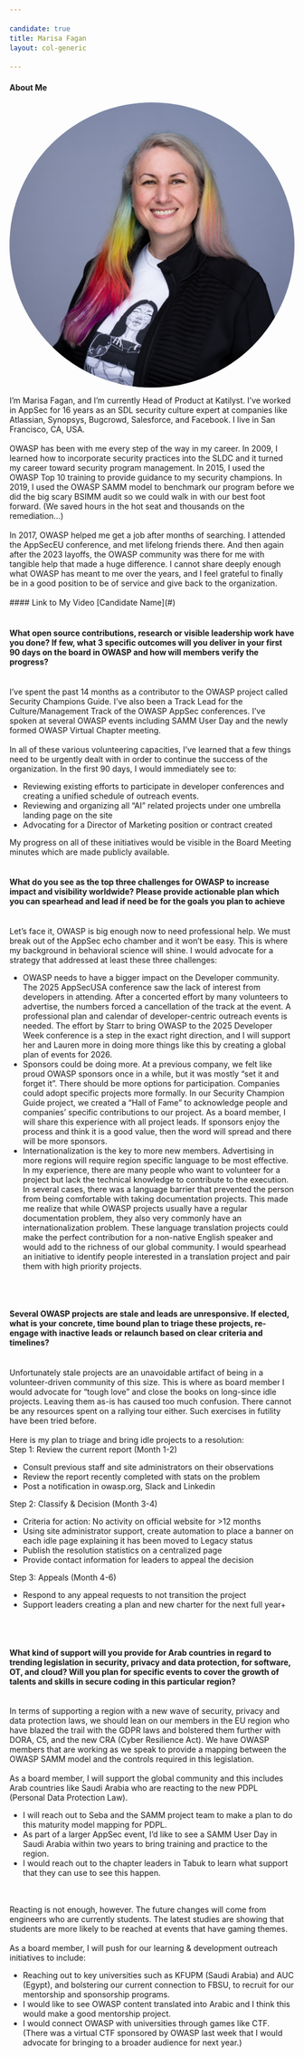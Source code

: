 ```yaml
---

candidate: true
title: Marisa Fagan 
layout: col-generic

---
```


#### About Me
<img src="../assets/images/marisa_fagan_profile_pic_small.jpg" alt="Marisa Fagan" style="float: left; margin-right: 1em; margin-bottom: 1em; border-radius: 50%;">
<br>
<br>
I’m Marisa Fagan, and I’m currently Head of Product at Katilyst. I’ve worked in AppSec for 16 years as an SDL security culture expert at companies like Atlassian, Synopsys, Bugcrowd, Salesforce, and Facebook. I live in San Francisco, CA, USA.
<br>
<br>
OWASP has been with me every step of the way in my career. In 2009, I learned how to incorporate security practices into the SLDC and it turned my career toward security program management. In 2015, I used the OWASP Top 10 training to provide guidance to my security champions. In 2019, I used the OWASP SAMM model to benchmark our program before we did the big scary BSIMM audit so we could walk in with our best foot forward. (We saved hours in the hot seat and thousands on the remediation…)
<br>
<br>
In 2017, OWASP helped me get a job after months of searching. I attended the AppSecEU conference, and met lifelong friends there. And then again after the 2023 layoffs, the OWASP community was there for me with tangible help that made a huge difference. I cannot share deeply enough what OWASP has meant to me over the years, and I feel grateful to finally be in a good position to be of service and give back to the organization.
<br>
<br>
#### Link to My Video
[Candidate Name](#)
<br>
<br>

#### What open source contributions, research or visible leadership work have you done? If few, what 3 specific outcomes will you deliver in your first 90 days on the board in OWASP and how will members verify the progress?
<br>
I’ve spent the past 14 months as a contributor to the OWASP project called Security Champions Guide. I’ve also been a Track Lead for the Culture/Management Track of the OWASP AppSec conferences. I’ve spoken at several OWASP events including SAMM User Day and the newly formed OWASP Virtual Chapter meeting. 
<br>
<br>
In all of these various volunteering capacities, I’ve learned that a few things need to be urgently dealt with in order to continue the success of the organization. In the first 90 days, I would immediately see to:
<ul>
<li>Reviewing existing efforts to participate in developer conferences and creating a unified schedule of outreach events.</li>
<li>Reviewing and organizing all “AI” related projects under one umbrella landing page on the site</li>
<li>Advocating for a Director of Marketing position or contract created</li>
</ul> 
My progress on all of these initiatives would be visible in the Board Meeting minutes which are made publicly available. 
<br>
<br>

#### What do you see as the top three challenges for OWASP to increase impact and visibility worldwide? Please provide actionable plan which you can spearhead and lead if need be for the goals you plan to achieve
<br>
Let’s face it, OWASP is big enough now to need professional help. We must break out of the AppSec echo chamber and it won’t be easy. This is where my background in behavioral science will shine.  I would advocate for a strategy that addressed at least these three challenges:
<br>
<ul>
<li>OWASP needs to have a bigger impact on the Developer community. The 2025 AppSecUSA conference saw the lack of interest from developers in attending. After a concerted effort by many volunteers to advertise, the numbers forced a cancellation of the track at the event. A professional plan and calendar of developer-centric outreach events is needed. The effort by Starr to bring OWASP to the 2025 Developer Week conference is a step in the exact right direction, and I will support her and Lauren more in doing more things like this by creating a global plan of events for 2026. </li>
<li>Sponsors could be doing more. At a previous company, we felt like proud OWASP sponsors once in a while, but it was mostly “set it and forget it”. There should be more options for participation. Companies could adopt specific projects more formally.  In our Security Champion Guide project, we created a “Hall of Fame” to acknowledge people and companies’ specific contributions to our project. As a board member, I will share this experience with all project leads. If sponsors enjoy the process and think it is a good value, then the word will spread and there will be more sponsors.</li>
<li>Internationalization is the key to more new members. Advertising in more regions will require region specific language to be most effective.  In my experience, there are many people who want to volunteer for a project but lack the technical knowledge to contribute to the execution. In several cases, there was a language barrier that prevented the person from being comfortable with taking documentation projects. This made me realize that while OWASP projects usually have a regular documentation problem, they also very commonly have an internationalization problem. These language translation projects could make the perfect contribution for a non-native English speaker and would add to the richness of our global community. I would spearhead an initiative to identify people interested in a translation project and pair them with high priority projects. </li>
</ul>
<br>
<br>

#### Several OWASP projects are stale and leads are unresponsive. If elected, what is your concrete, time bound plan to triage these projects, re-engage with inactive leads or relaunch based on clear criteria and timelines?
<br>
Unfortunately stale projects are an unavoidable artifact of being in a volunteer-driven community of this size. This is where as board member I would advocate for “tough love” and close the books on long-since idle projects. Leaving them as-is has caused too much confusion. There cannot be any resources spent on a rallying tour either. Such exercises in futility have been tried before. 
<br>
<br>
Here is my plan to triage and bring idle projects to a resolution: <br>
Step 1: Review the current report (Month 1-2)
<ul><li>Consult previous staff and site administrators on their observations</li>
<li>Review the report recently completed with stats on the problem</li>
<li>Post a notification in owasp.org, Slack and Linkedin</li> </ul>
Step 2: Classify & Decision (Month 3-4)
<ul><li>Criteria for action: No activity on official website for >12 months</li>
<li>Using site administrator support, create automation to place a banner on each idle page explaining it has been moved to Legacy status</li>
<li>Publish the resolution statistics on a centralized page</li>
<li>Provide contact information for leaders to appeal the decision</li> </ul>
Step 3: Appeals (Month 4-6) <br>
<ul><li>Respond to any appeal requests to not transition the project</li>
<li>Support leaders creating a plan and new charter for the next full year+ </li></ul>
<br>
<br>

#### What kind of support will you provide for Arab countries in regard to trending legislation in security, privacy and data protection, for software, OT, and cloud? Will you plan for specific events to cover the growth of talents and skills in secure coding in this particular region?
<br>
In terms of supporting a region with a new wave of security, privacy and data protection laws, we should lean on our members in the EU region who have blazed the trail with the GDPR laws and bolstered them further with DORA, C5, and the new CRA (Cyber Resilience Act). We have OWASP members that are working as we speak to provide a mapping between the OWASP SAMM model and the controls required in this legislation. 
<br>
<br>
As a board member, I will support the global community and this includes Arab countries like Saudi Arabia who are reacting to the new PDPL (Personal Data Protection Law). <br>
<ul><li>I will reach out to Seba and the SAMM project team to make a plan to do this maturity model mapping for PDPL. </li>
<li>As part of a larger AppSec event, I’d like to see a SAMM User Day in Saudi Arabia within two years to bring training and practice to the region. </li> 
<li>I would reach out to the chapter leaders in Tabuk to learn what support that they can use to see this happen.</li> </ul>
<br>
<br>
Reacting is not enough, however. The future changes will come from engineers who are currently students. The latest studies are showing that students are more likely to be reached at events that have gaming themes. 
<br>
<br>
As a board member, I will push for our learning & development outreach initiatives to include:<br>
<ul><li>Reaching out to key universities such as KFUPM (Saudi Arabia) and AUC (Egypt), and bolstering our current connection to FBSU, to recruit for our mentorship and sponsorship programs. </li>
<li>I would like to see OWASP content translated into Arabic and I think this would make a good mentorship project. </li>
<li>I would connect OWASP with universities through games like CTF. (There was a virtual CTF sponsored by OWASP last week that I would advocate for bringing to a broader audience for next year.) </li> </ul>

<br>
<br>

